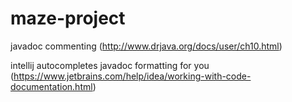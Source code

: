 # maze-project

javadoc commenting (http://www.drjava.org/docs/user/ch10.html)

intellij autocompletes javadoc formatting for you (https://www.jetbrains.com/help/idea/working-with-code-documentation.html)
